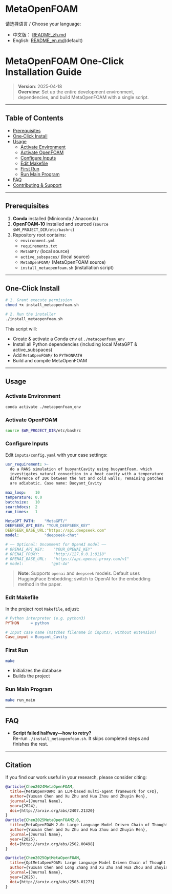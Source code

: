 # MetaOpenFOAM

请选择语言 / Choose your language:

- 中文版： [README_zh.md](README_zh.md)  
- English:   [README_en.md](README_en.md)(default)

# MetaOpenFOAM One‑Click Installation Guide

> **Version**: 2025‑04‑18  
> **Overview**: Set up the entire development environment, dependencies, and build MetaOpenFOAM with a single script.

---

## Table of Contents

- [Prerequisites](#prerequisites)  
- [One‑Click Install](#one-click-install)  
- [Usage](#usage)  
  - [Activate Environment](#activate-environment)  
  - [Activate OpenFOAM](#activate-openfoam)  
  - [Configure Inputs](#configure-inputs)  
  - [Edit Makefile](#edit-makefile)  
  - [First Run](#first-run)  
  - [Run Main Program](#run-main-program)  
- [FAQ](#faq)  
- [Contributing & Support](#contributing--support)

---

## Prerequisites

1. **Conda** installed (Miniconda / Anaconda)  
2. **OpenFOAM‑10** installed and sourced (`source $WM_PROJECT_DIR/etc/bashrc`)  
3. Repository root contains:  
   - `environment.yml`  
   - `requirements.txt`  
   - `MetaGPT/` (local source)  
   - `active_subspaces/` (local source)  
   - `MetaOpenFOAM/` (MetaOpenFOAM source)  
   - `install_metaopenfoam.sh` (installation script)

---

## One‑Click Install

```bash
# 1. Grant execute permission
chmod +x install_metaopenfoam.sh

# 2. Run the installer
./install_metaopenfoam.sh
```

This script will:

- Create & activate a Conda env at `./metaopenfoam_env`  
- Install all Python dependencies (including local MetaGPT & active_subspaces)  
- Add `MetaOpenFOAM/` to `PYTHONPATH`  
- Build and compile MetaOpenFOAM  

---

## Usage

### Activate Environment

```bash
conda activate ./metaopenfoam_env
```

### Activate OpenFOAM

```bash
source $WM_PROJECT_DIR/etc/bashrc
```

### Configure Inputs

Edit `inputs/config.yaml` with your case settings:

```yaml
usr_requirement: >-
  do a RANS simulation of buoyantCavity using buoyantFoam, which
  investigates natural convection in a heat cavity with a temperature
  difference of 20K between the hot and cold walls; remaining patches
  are adiabatic. Case name: Buoyant_Cavity

max_loop:    10
temperature: 0.0
batchsize:   10
searchdocs:  2
run_times:   1

MetaGPT_PATH:    "MetaGPT/"
DEEPSEEK_API_KEY: "YOUR_DEEPSEEK_KEY"
DEEPSEEK_BASE_URL:"https://api.deepseek.com"
model:           "deepseek-chat"

# —— Optional: Uncomment for OpenAI model —— 
# OPENAI_API_KEY:    "YOUR_OPENAI_KEY"
# OPENAI_PROXY:      "http://127.0.0.1:8118"
# OPENAI_BASE_URL:   "https://api.openai-proxy.com/v1"
# model:            "gpt-4o"
```

> **Note**: Supports `openai` and `deepseek` models. Default uses HuggingFace Embedding; switch to OpenAI for the embedding method in the paper.

### Edit Makefile

In the project root `Makefile`, adjust:

```makefile
# Python interpreter (e.g. python3)
PYTHON     = python

# Input case name (matches filename in inputs/, without extension)
Case_input = Buoyant_Cavity
```

### First Run

```bash
make
```

- Initializes the database  
- Builds the project  

### Run Main Program

```bash
make run_main
```

---

## FAQ

- **Script failed halfway—how to retry?**  
  Re-run `./install_metaopenfoam.sh`. It skips completed steps and finishes the rest.

---

## Citation
If you find our work useful in your research, please consider citing:

```bibtex
@article{Chen2024MetaOpenFOAM,
  title={MetaOpenFOAM: an LLM-based multi-agent framework for CFD},
  author={Yuxuan Chen and Xu Zhu and Hua Zhou and Zhuyin Ren},
  journal={Journal Name},
  year={2024},
  doi={http://arxiv.org/abs/2407.21320}
}
@article{Chen2025MetaOpenFOAM2.0,
  title={MetaOpenFOAM 2.0: Large Language Model Driven Chain of Thought for Automating CFD Simulation and Post-Processing},
  author={Yuxuan Chen and Xu Zhu and Hua Zhou and Zhuyin Ren},
  journal={Journal Name},
  year={2025},
  doi={http://arxiv.org/abs/2502.00498}
}

@article{Chen2025OptMetaOpenFOAM,
  title={OptMetaOpenFOAM: Large Language Model Driven Chain of Thought for Sensitivity Analysis and Parameter Optimization based on CFD},
  author={Yuxuan Chen and Long Zhang and Xu Zhu and Hua Zhou and Zhuyin Ren},
  journal={Journal Name},
  year={2025},
  doi={http://arxiv.org/abs/2503.01273}
}
